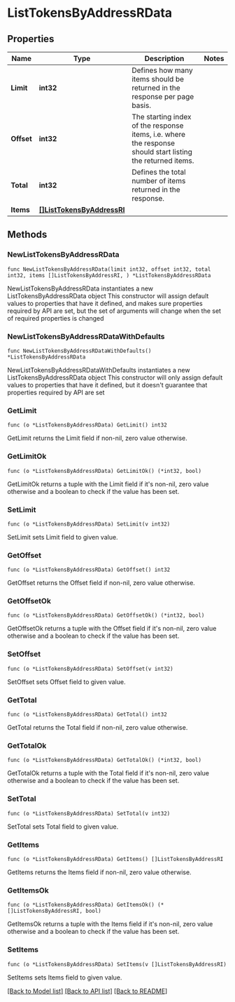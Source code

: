 # ListTokensByAddressRData

## Properties

Name | Type | Description | Notes
------------ | ------------- | ------------- | -------------
**Limit** | **int32** | Defines how many items should be returned in the response per page basis. | 
**Offset** | **int32** | The starting index of the response items, i.e. where the response should start listing the returned items. | 
**Total** | **int32** | Defines the total number of items returned in the response. | 
**Items** | [**[]ListTokensByAddressRI**](ListTokensByAddressRI.md) |  | 

## Methods

### NewListTokensByAddressRData

`func NewListTokensByAddressRData(limit int32, offset int32, total int32, items []ListTokensByAddressRI, ) *ListTokensByAddressRData`

NewListTokensByAddressRData instantiates a new ListTokensByAddressRData object
This constructor will assign default values to properties that have it defined,
and makes sure properties required by API are set, but the set of arguments
will change when the set of required properties is changed

### NewListTokensByAddressRDataWithDefaults

`func NewListTokensByAddressRDataWithDefaults() *ListTokensByAddressRData`

NewListTokensByAddressRDataWithDefaults instantiates a new ListTokensByAddressRData object
This constructor will only assign default values to properties that have it defined,
but it doesn't guarantee that properties required by API are set

### GetLimit

`func (o *ListTokensByAddressRData) GetLimit() int32`

GetLimit returns the Limit field if non-nil, zero value otherwise.

### GetLimitOk

`func (o *ListTokensByAddressRData) GetLimitOk() (*int32, bool)`

GetLimitOk returns a tuple with the Limit field if it's non-nil, zero value otherwise
and a boolean to check if the value has been set.

### SetLimit

`func (o *ListTokensByAddressRData) SetLimit(v int32)`

SetLimit sets Limit field to given value.


### GetOffset

`func (o *ListTokensByAddressRData) GetOffset() int32`

GetOffset returns the Offset field if non-nil, zero value otherwise.

### GetOffsetOk

`func (o *ListTokensByAddressRData) GetOffsetOk() (*int32, bool)`

GetOffsetOk returns a tuple with the Offset field if it's non-nil, zero value otherwise
and a boolean to check if the value has been set.

### SetOffset

`func (o *ListTokensByAddressRData) SetOffset(v int32)`

SetOffset sets Offset field to given value.


### GetTotal

`func (o *ListTokensByAddressRData) GetTotal() int32`

GetTotal returns the Total field if non-nil, zero value otherwise.

### GetTotalOk

`func (o *ListTokensByAddressRData) GetTotalOk() (*int32, bool)`

GetTotalOk returns a tuple with the Total field if it's non-nil, zero value otherwise
and a boolean to check if the value has been set.

### SetTotal

`func (o *ListTokensByAddressRData) SetTotal(v int32)`

SetTotal sets Total field to given value.


### GetItems

`func (o *ListTokensByAddressRData) GetItems() []ListTokensByAddressRI`

GetItems returns the Items field if non-nil, zero value otherwise.

### GetItemsOk

`func (o *ListTokensByAddressRData) GetItemsOk() (*[]ListTokensByAddressRI, bool)`

GetItemsOk returns a tuple with the Items field if it's non-nil, zero value otherwise
and a boolean to check if the value has been set.

### SetItems

`func (o *ListTokensByAddressRData) SetItems(v []ListTokensByAddressRI)`

SetItems sets Items field to given value.



[[Back to Model list]](../README.md#documentation-for-models) [[Back to API list]](../README.md#documentation-for-api-endpoints) [[Back to README]](../README.md)



